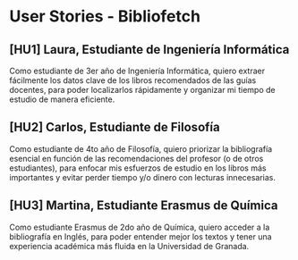 # User Stories - Bibliofetch

## [HU1] Laura, Estudiante de Ingeniería Informática
Como estudiante de 3er año de Ingeniería Informática, quiero extraer fácilmente los datos clave de los libros recomendados de las guías docentes, para poder localizarlos rápidamente y organizar mi tiempo de estudio de manera eficiente.

## [HU2] Carlos, Estudiante de Filosofía
Como estudiante de 4to año de Filosofía, quiero priorizar la bibliografía esencial en función de las recomendaciones del profesor (o de otros estudiantes), para enfocar mis esfuerzos de estudio en los libros más importantes y evitar perder tiempo y/o dinero con lecturas innecesarias.

## [HU3] Martina, Estudiante Erasmus de Química
Como estudiante Erasmus de 2do año de Química, quiero acceder a la bibliografía en Inglés, para poder entender mejor los textos y tener una experiencia académica más fluida en la Universidad de Granada.